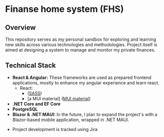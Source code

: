 # Finanse home system (FHS)

## Overview
This repository serves as my personal sandbox for exploring and learning new skills across various technologies and methodologies. 
Project itself is aimed at designing a system to manage and monitor my private finances.

## Technical Stack
- **React & Angular:** These frameworks are used as prepared frontend applications, mostly to enhance my angular experience and learn react.
    - React:
      - ([SASS](https://sass-lang.com/documentation/))
      - [a MUI material] ([MUI material](https://mui.com/material-ui/))
- **.NET Core and EF Core** 
- **PostgreSQL**
- **Blazor & .NET MAUI:** In the future, I plan to expand the project's with a Blazor-based mobile application, wrapped in .NET MAUI.

+ Project development is tracked using Jira
